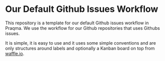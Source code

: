# Our Default Github Issues Workflow

This repository is a template for our default Github issues workflow in Praqma.
We use the workflow for our Github repositories that uses Githubs issues.

It is simple, it is easy to use and it uses some simple conventions and are only structures around labels and optionally a Kanban board on top from [waffle.io](https://waffle.io).
